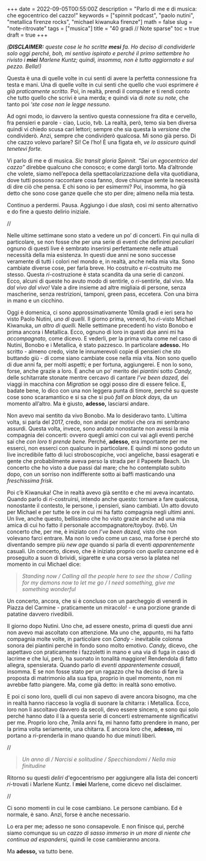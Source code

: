 +++
date = 2022-09-05T00:55:00Z
description = "Parlo di me e di musica: che egocentrico del cazzo!"
keywords = ["spinnit podcast", "paolo nutini", "metallica firenze rocks", "michael kiwanuka firenze"]
math = false
slug = "note-ritrovate"
tags = ["musica"]
title = "40 gradi // Note sparse"
toc = true
draft = true
+++

_(**DISCLAIMER:** queste cose le ho scritte **mesi** fa. Ho deciso di condividerle solo oggi perché, boh, mi sentivo ispirato e perché il primo settembre ho rivisto i **miei** Marlene Kuntz; quindi, insomma, non è tutto aggiornato e _sul pezzo._ Bella!)_


Questa è una di quelle volte in cui senti di avere la perfetta connessione fra testa e mani. Una di quelle volte in cui senti che quello che vuoi esprimere _è già praticamente scritto._ Poi, in realtà, prendi il computer e ti rendi conto che tutto quello che scrivi è una merda; e quindi via di _note su note,_ che tanto poi _‘ste cose non le legge nessuno._ 

Ad ogni modo, io davvero la sentivo questa connessione fra dita e cervello, fra pensieri e parole - ciao, Lucio, tvb. La realtà, però, temo sia ben diversa quindi vi chiedo scusa cari lettori; sempre che sia questa la _versione_ che condividerò. Anzi, sempre che condividerò qualcosa. 
Mi sono già perso. Di che cazzo volevo parlare? Sì! Ce l’ho! È una figata eh, _ve lo assicuro quindi tenetevi forte._ 

Vi parlo di me e di musica. _Sic transit gloria Spinnit._ 
_“Sei un egocentrico del cazzo”_ direbbe qualcuno che conosco; e come dargli torto. Ma d’altronde che volete, siamo nell’epoca della spettacolarizzazione della vita quotidiana, dove tutti possono raccontare cosa fanno, dove chiunque sente la necessità di dire ciò che pensa. E chi sono io per esimermi? Poi, insomma, ho già detto che sono cose ganze quelle che sto per dire; almeno nella mia testa. 

Continuo a perdermi. Pausa. Aggiungo i due _slash,_ così mi sento alternativo e do fine a questo delirio iniziale. 

//

Nelle ultime settimane sono stato a vedere un po’ di concerti. Fin qui nulla di particolare, se non fosse che per una serie di eventi che definirei _peculiari_ ognuno di questi live è sembrato inserirsi perfettamente nelle attuali necessità della mia esistenza. 
In questi due anni ne sono successe veramente di tutti i colori nel mondo e, in realtà, anche nella mia vita. Sono cambiate diverse cose, per farla breve. Ho costruito e _ri_-costruito me stesso.
Questa _ri_-costruzione è stata scandita da una serie di canzoni. Ecco, alcuni di queste ho avuto modo di sentirle, o _ri_-sentirle, dal vivo. Ma _dal vivo dal vivo!_ Vale a dire insieme ad altre migliaia di persone, senza mascherine, senza restrizioni, tamponi, green pass, eccetera. Con una birra in mano e un cicchino.

Oggi è domenica, ci sono approssimativamente 10mila gradi e ieri sera ho visto Paolo Nutini, _uno di quelli._ Il giorno prima, venerdì, ho _ri_-visto Michael Kiwanuka, _un altro di quelli._ Nelle settimane precedenti ho visto Bonobo e prima ancora i Metallica. 
Ecco, ognuno di loro in questi due anni mi ha _accompagnato,_ come dicevo. E vederli, per la prima volta come nel caso di Nutini, Bonobo e i Metallica, è stato pazzesco. In particolare **adesso.** 
Ho scritto - almeno credo, viste le innumerevoli copie di pensieri che sto buttando giù -  di come siano cambiate cose nella mia vita. Non sono quello di due anni fa, per molti aspetti; e per fortuna, aggiungerei. E non lo sono, forse, anche grazie a loro. 
È anche un po’ merito dei _piantini_ sotto _Candy,_ delle schitarrate stonate mentre cercavo di cantare _I’ve been dazed,_ dei viaggi in macchina con _Migration_ se oggi posso dire di essere felice. E, badate bene, lo dico con una non leggera punta di timore, perché su queste cose sono scaramantico e si sa che si può _fall on black days,_ da un momento all’altro. Ma è giusto, **adesso,** lasciarsi andare. 

Non avevo mai sentito da vivo Bonobo. Ma lo desideravo tanto. L’ultima volta, si parla del 2017, credo, non andai per motivi che ora mi sembrano assurdi. Questa volta, invece, sono andato nonostante non avessi la mia compagnia dei concerti: ovvero quegli amici con cui vai agli eventi perché sai che _con loro ti prende bene._ Perché, **adesso,** era importante per me esserci, non esserci con qualcuno in particolare. 
E quindi mi sono goduto un live incredibile fatto di luci stroboscopiche, voci angeliche, bassi esagerati e gente che probabilmente aveva perso la strada per il Papeete Beach. Un concerto che ho visto a due passi dal mare; che ho contemplato subito dopo, con un sorriso non indifferente sotto ai baffi masticando una _freschissima frisk._ 

Poi c’è Kiwanuka! Che in realtà avevo già sentito e che mi aveva incantato. Quando parlo di _ri_-costruirsi, intendo anche questo: tornare a fare qualcosa, nonostante il contesto, le persone, i pensieri, siano cambiati. Un atto dovuto per Michael e per tutte le ore in cui mi ha fatto compagnia negli ultimi anni. Un live, anche questo, bellissimo che ho visto grazie anche ad una mia amica di cui ho fatto il personale accompagnatore/toyboy. (tvb). 
Un concerto che, per me, è iniziato con _I’ve been dazed,_ visto che non volevano farci entrare. Ma non lo vedo come un caso, ma forse è perché sto diventando sempre più _new age_ quando si parla di eventi _apparentemente_ casuali. Un concerto, dicevo, che è iniziato proprio con _quella_ canzone ed è proseguito a suon di brividi, sigarette e una corsa verso la platea nel momento in cui Michael dice:  

> _Standing now /
Calling all the people here to see the show /
Calling for my demons now to let me go /
I need something, give me something wonderful_

Un concerto, ancora, che si è concluso con un parcheggio di venerdì in Piazza del Carmine - praticamente un miracolo! - e una porzione grande di patatine davvero rivedibili. 

Il giorno dopo Nutini. Uno che, ad essere onesto, prima di questi due anni non avevo mai ascoltato con attenzione. Ma uno che, appunto, mi ha fatto compagnia molte volte, in particolare con _Candy_ - inevitabile colonna sonora dei piantini perché in fondo sono molto emotivo. _Candy,_ dicevo, che aspettavo con praticamente i fazzoletti in mano e una via di fuga in caso di lacrime e che lui, però, ha suonato in tonalità maggiore! Rendendola di fatto allegra, spensierata. Quando parlo di _eventi apparentemente casuali,_ insomma. E se non fosse stato per un ragazzo che ha deciso di fare la proposta di matrimonio alla sua tipa, proprio in quel momento, non mi avrebbe fatto piangere. Ma, come già detto: in realtà sono emotivo. 

E poi ci sono loro, quelli di cui non sapevo di avere ancora bisogno, ma che in realtà hanno riacceso la voglia di suonare la chitarra: i Metallica. Ecco, loro non li ascoltavo davvero da secoli, devo essere sincero, e sono qui solo perché hanno dato il là a questa serie di concerti estremamente significativi per me. Proprio loro che, 7mila anni fa, mi hanno fatto prendere in mano, per la prima volta seriamente, una chitarra. E ancora loro che, **adesso,** mi portano a _ri_-prenderla in mano quando ho due minuti liberi. 

//

> _Un anno di /
Narcisi e solitudine / 
Specchiandomi /
Nella mia finitudine_

Ritorno su questi _deliri_ d'egocentrismo per aggiungere alla lista dei concerti _ri_-trovati i Marlene Kuntz. I **miei** Marlene, come dicevo nel disclaimer. 



//


Ci sono momenti in cui le cose cambiano. Le persone cambiano. Ed è normale, è sano. Anzi, forse è anche necessario. 

Lo era per me; adesso ne sono consapevole. 
E non finisce qui, perché siamo comunque su un _cazzo di sasso immerso in un mare di niente che continua ad espandersi,_ quindi le cose cambieranno ancora. 

Ma **adesso,** va tutto bene. 
